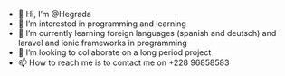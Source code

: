 - 👋 Hi, I’m @Hegrada
- 👀 I’m interested in programming and learning
- 🌱 I’m currently learning foreign languages (spanish and deutsch) and laravel and ionic frameworks in programming
- 💞️ I’m looking to collaborate on a long period project
- 📫 How to reach me is to contact me on +228 96858583

<!---
Hegrada/Hegrada is a ✨ special ✨ repository because its `README.md` (this file) appears on your GitHub profile.
You can click the Preview link to take a look at your changes.
--->
